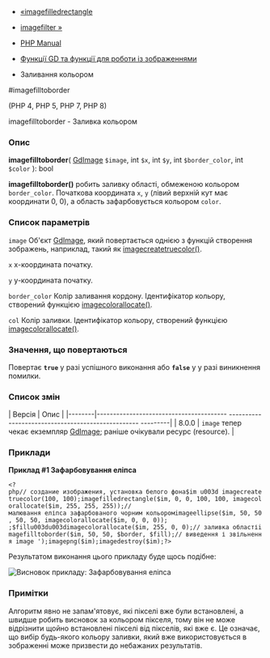 - [«imagefilledrectangle](function.imagefilledrectangle.md)
- [imagefilter »](function.imagefilter.md)

- [PHP Manual](index.md)
- [Функції GD та функції для роботи із зображеннями](ref.image.md)
- Заливання кольором

#imagefilltoborder

(PHP 4, PHP 5, PHP 7, PHP 8)

imagefilltoborder - Заливка кольором

### Опис

**imagefilltoborder**(
[GdImage](class.gdimage.md) `$image`,
int `$x`,
int `$y`,
int `$border_color`,
int `$color`
): bool

**imagefilltoborder()** робить заливку області, обмеженою кольором
`border_color`. Початкова координата `x`, `y` (лівий верхній кут має
координати 0, 0), а область зафарбовується кольором `color`.

### Список параметрів

`image`
Об'єкт [GdImage](class.gdimage.md), який повертається однією з функцій
створення зображень, наприклад, такий як
[imagecreatetruecolor()](function.imagecreatetruecolor.md).

`x`
x-координата початку.

`y`
y-координата початку.

`border_color`
Колір заливання кордону. Ідентифікатор кольору, створений функцією
[imagecolorallocate()](function.imagecolorallocate.md).

`col`
Колір заливки. Ідентифікатор кольору, створений функцією
[imagecolorallocate()](function.imagecolorallocate.md).

### Значення, що повертаються

Повертає **`true`** у разі успішного виконання або **`false`** у
у разі виникнення помилки.

### Список змін

| Версія | Опис |
|--------|---------------------------------------- -------------------------------------------------- ---------|
| 8.0.0 | `image` тепер чекає екземпляр [GdImage](class.gdimage.md); раніше очікували ресурс (resource). |

### Приклади

**Приклад #1 Зафарбовування еліпса**

` <?php// создание изображения, установка белого фона$im u003d imagecreatetruecolor(100, 100);imagefilledrectangle($im, 0, 0, 100, 100, imagecolorallocate($im, 255, 255, 255));// малювання еліпса зафарбованого чорним кольоромimageellipse($im, 50, 50, 50, 50, imagecolorallocate($im, 0, 0, 0)); ;$fillu003du003dimagecolorallocate($im, 255, 0, 0);// заливка областіimagefilltoborder($im, 50, 50, $border, $fill);// виведення і звільнення image ');imagepng($im);imagedestroy($im);?> `

Результатом виконання цього прикладу буде щось подібне:

![Висновок прикладу: Зафарбовування
еліпса](images/21009b70229598c6a80eef8b45bf282b-imagefilltoborder.png)

### Примітки

Алгоритм явно не запам'ятовує, які пікселі вже були встановлені, а
швидше робить висновок за кольором пікселя, тому він не може відрізнити
щойно встановлені пікселі від пікселів, які вже є. Це
означає, що вибір будь-якого кольору заливки, який вже використовується в
зображенні може призвести до небажаних результатів.
